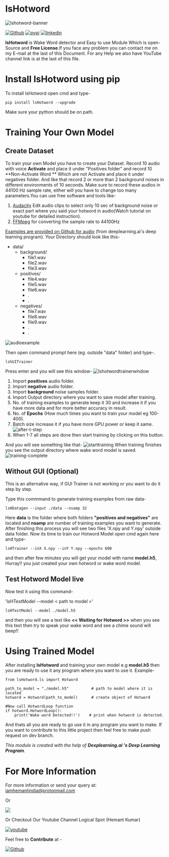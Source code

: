 # lsHotword
![lshotword-banner](https://github.com/HemantKArya/lsHotword/raw/main/docfiles/lshotword_banner.png)

[![Github](	https://img.shields.io/badge/GitHub-100000?style=for-the-badge&logo=github&logoColor=white)](https://www.github.com/HemantKArya/lsHotword)   [![pypi](https://img.shields.io/badge/pypi-3775A9?style=for-the-badge&logo=pypi&logoColor=white)](https://pypi.org/project/lsHotword/)     [![linkedin](https://img.shields.io/badge/LinkedIn-0077B5?style=for-the-badge&logo=linkedin&logoColor=white)](https://linkedin.com/in/iamhemantindia)  

**lsHotword** is Wake Word detector and Easy to use Module Which is open-Source and **Free License**.If you face any problem you can contact me on my E-mail at the last of this Document. For any Help we also have YouTube channel link is at the last of this file.

# Install lsHotword using pip
 To install lsHotword open cmd and type-
 ```
 pip install lsHotword --upgrade
 ```
 Make sure your python should be on path.

# Training Your Own Model
## Create Dataset
To train your own Model you have to create your Dataset.
Record 10 audio with voice **Activate** and place it under "Positives folder" and record 10 **Non-Activate Word ** Which are not Activate and place it under negatives folder. And like that record 2 or more than 2 background noises in different environments of 10 seconds. Make sure to record these audios in 44100 Hz sample rate, either will you have to change too many parameters.You can use free software and tools like-

1. [Audacity](https://www.audacityteam.org/download/) Edit audio clips to select only 10 sec of background noise or exact part where you said your hotword in audio(Watch tutorial on youtube for detailed instruction).
2. [FFMpeg](https://ffmpeg.org/) for converting the sample rate to 44100Hz

 [Examples are provided on Github for audio](https://github.com/HemantKArya/lsHotword/tree/main/Examples/data) (from deeplearning.ai's deep learning program).
Your Directory should look like this-
- data/
    - background/
        - file1.wav
        - file2.wav
        - file3.wav
    - positives/
        - file4.wav
        - file5.wav
        - file6.wav
        - .
        - .
    - negatives/
        - file7.wav
        - file8.wav
        - file9.wav
        - .
        - .
        

![audioexample](https://github.com/HemantKArya/lsHotword/raw/main/docfiles/Q4tnfi3E.png)

Then open command prompt here (eg. outside "data" folder) and type-.

```
lshUITrainer
```
Press enter and you will see this window-
![lshotwordtrainerwindow](https://github.com/HemantKArya/lsHotword/raw/main/docfiles/UsGpiupQt1.png)

1. Import **positives** audio folder.
2. Import **negative** audio folder.
3. Import **background** noise samples folder.
4. Import Output directory where you want to save model after training.
5. No. of training examples to generate keep it 30 and increase it if you have more data and for more better accuracy in result.
6. No. of **Epochs** (How much times you want to train your model eg 100-400).
7. Batch size increase it if you have more GPU power or keep it same.
![after-t-step](https://github.com/HemantKArya/lsHotword/raw/main/docfiles/3AwBBo2nOR.png)
8. When 1-7 all steps are done then start training by clicking on this button.

And you will see something like that-
![starttraining](https://github.com/HemantKArya/lsHotword/raw/main/docfiles/0mySroWeGr.png)
When training finishes  you see the output directory where wake word model is saved.
![training-complete](https://github.com/HemantKArya/lsHotword/raw/main/docfiles/q34bpEOMao.png)

## Without GUI (Optional)
This is an alternative way, if GUI Trainer is not working or you want to do it step by step.

Type this commmand to generate training examples from raw data-
```
lsHDatagen --input ./data --nsamp 32
```
Here **data** is the folder where both folders **"positives and negatives"** are located and **nsamp** are number of training examples you want to generate. After finishing this process you will see two files 'X.npy and Y.npy' outside data folder.
Now its time to train our Hotword Model open cmd again here and type-
```
lsHTrainer --inX X.npy --inY Y.npy --epochs 600
```
and then after few minutes you will get your model  with name **model.h5**, Hurray!! you just created your own hotword or wake word model. 

## Test Hotword Model live
Now test it using this command-

'lsHTestModel --model < path to model >'
```
lsHTestModel --model ./model.h5
```
and then you will see a text like **<< Waiting for Hotword >>** when you see this text then try to speak your wake word and see a chime sound will beep!!

# Using Trained Model

After installing **lsHotword** and training your own model e.g **model.h5** then you are ready to use it any program where you want to use it. Example-

```
from lsHotword.ls import Hotword

path_to_model = "./model.h5"          # path to model where it is located
hotword = Hotword(path_to_model)      # create object of Hotword

#Now call HotwordLoop function
if hotword.HotwordLoop():
    print('Wake word Detected!!')    # print when hotword is detected.

```
And thats all you are ready to go use it in any program you want to make. If you want to contribute to this little project then feel free to make push request on dev branch.

*This module is created with the help of **Deeplearning.ai 's Deep Learning Program**.*
# For More Information

For more information or send your query at:
iamhemantindia@protonmail.com

Or

 [![](https://img.shields.io/badge/LinkedIn-0077B5?style=for-the-badge&logo=linkedin&logoColor=white)](https://linkedin.com/in/iamhemantindia)

Or Checkout Our Youtube Channel Logical Spot (Hemant Kumar)

[![youtube](https://img.shields.io/badge/YouTube-FF0000?style=for-the-badge&logo=youtube&logoColor=white)](https://www.youtube.com/c/LogicalSpot)

Feel free to **Contribute** at - 

[![Github](	https://img.shields.io/badge/GitHub-100000?style=for-the-badge&logo=github&logoColor=white)](https://www.github.com/HemantKArya/lsHotword)
